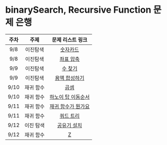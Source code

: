 # binarySearch, Recursive Function 문제 은행

| 주차 | 주제 | 문제 리스트 링크 | 
| :--: | :--: | :--: |
| 9/8 | 이진탐색 | [숫자카드](https://www.acmicpc.net/problem/10815) |
| 9/8 | 이진탐색  | [좌표 압축](https://www.acmicpc.net/problem/18870) |
| 9/9 | 이진탐색 | [수 찾기](https://www.acmicpc.net/problem/1920) |
| 9/9 | 이진탐색 | [용액 합성하기](https://www.acmicpc.net/problem/14921) |
| 9/10 | 재귀 함수 | [곱셈](https://www.acmicpc.net/problem/1629)|
| 9/10 | 재귀 함수 | [하노이 탑 이동순서](https://www.acmicpc.net/problem/11729) |
| 9/11 | 재귀 함수 | [재귀 함수가 뭔가요](https://www.acmicpc.net/problem/17478) |
| 9/11 | 재귀 함수 | [쿼드 트리](https://www.acmicpc.net/problem/1992) |
| 9/12 | 이진 탐색 | [공유기 설치](https://www.acmicpc.net/problem/2110) |
| 9/12 | 재귀 함수 | [Z](https://www.acmicpc.net/problem/1074) |

